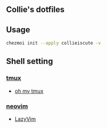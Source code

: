 Collie's dotfiles
---

## Usage
```bash
chezmoi init --apply collieiscute -v
```

## Shell setting
### [tmux](https://github.com/tmux/tmux) 
- [oh my tmux](https://github.com/gpakosz/.tmux)
### [neovim](https://github.com/neovim/neovim)
- [LazyVim](https://github.com/LazyVim/LazyVim) 
